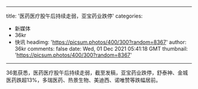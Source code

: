 
---
title: '医药医疗股午后持续走弱，亚宝药业跌停'
categories: 
 - 新媒体
 - 36kr
 - 快讯
headimg: 'https://picsum.photos/400/300?random=8367'
author: 36kr
comments: false
date: Wed, 01 Dec 2021 05:41:18 GMT
thumbnail: 'https://picsum.photos/400/300?random=8367'
---

<div>   
36氪获悉，医药医疗股午后持续走弱，截至发稿，亚宝药业跌停，舒泰神、金城医药跌超13%，多瑞医药、热景生物、美迪西、诺唯赞等跌幅居前。  
</div>
            